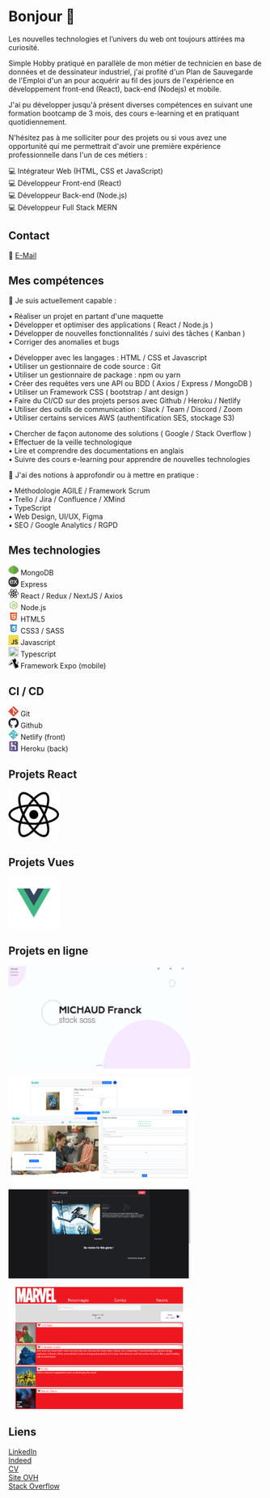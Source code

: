 # Bonjour 👋

Les nouvelles technologies et l’univers du web ont toujours attirées ma curiosité.

Simple Hobby pratiqué en parallèle de mon métier de technicien en base de données et de dessinateur industriel, j'ai profité d'un Plan de Sauvegarde de l'Emploi d'un an pour acquérir au fil des jours de l'expérience en développement front-end (React), back-end (Nodejs) et mobile.

J'ai pu développer jusqu'à présent diverses compétences en suivant une formation bootcamp de 3 mois, des cours e-learning et en pratiquant quotidiennement.

N'hésitez pas à me solliciter pour des projets ou si vous avez une opportunité qui me permettrait d'avoir une première expérience professionnelle dans l'un de ces métiers :

💻 Intégrateur Web (HTML, CSS et JavaScript)  
💻 Développeur Front-end (React)  
💻 Développeur Back-end (Node.js)  
💻 Développeur Full Stack MERN

## Contact

📧 [E-Mail](mailto:frmi2018@gmail.com)

## Mes compétences

🙂 Je suis actuellement capable :

• Réaliser un projet en partant d'une maquette  
• Développer et optimiser des applications ( React / Node.js )  
• Développer de nouvelles fonctionnalités / suivi des tâches ( Kanban )  
• Corriger des anomalies et bugs

• Développer avec les langages : HTML / CSS et Javascript  
• Utiliser un gestionnaire de code source : Git  
• Utiliser un gestionnaire de package : npm ou yarn  
• Créer des requêtes vers une API ou BDD ( Axios / Express / MongoDB )  
• Utiliser un Framework CSS ( bootstrap / ant design )  
• Faire du CI/CD sur des projets persos avec Github / Heroku / Netlify  
• Utiliser des outils de communication : Slack / Team / Discord / Zoom  
• Utiliser certains services AWS (authentification SES, stockage S3)

• Chercher de façon autonome des solutions ( Google / Stack Overflow )  
• Effectuer de la veille technologique  
• Lire et comprendre des documentations en anglais  
• Suivre des cours e-learning pour apprendre de nouvelles technologies

🤔 J'ai des notions à approfondir ou à mettre en pratique :

• Méthodologie AGILE / Framework Scrum  
• Trello / Jira / Confluence / XMind  
• TypeScript  
• Web Design, UI/UX, Figma  
• SEO / Google Analytics / RGPD

## Mes technologies

<img src="assets/logos/mongodb.png" width="20" height=20> MongoDB  
<img src="assets/logos/express.png" width="20" height="20"> Express  
<img src="assets/logos/react.png" width="20" height="20"> React / Redux / NextJS / Axios  
<img src="assets/logos/node.png" width="20" height="20"> Node.js  
<img src="assets/logos/html.png" height="20"> HTML5  
<img src="assets/logos/css.png" width="20" height="20"> CSS3 / SASS  
<img src="assets/logos/js.png" width="20" height="20"> Javascript  
<img src="https://humancoders-formations.s3.amazonaws.com/uploads/course/logo/230/thumb_bigger_formation-typescript.png" width="20" height="20"> Typescript  
<img src="assets/logos/expo.png" width="20" height="20"> Framework Expo (mobile)

## CI / CD

<img src="assets/logos/git.png" width="20" height=20> Git  
<img src="assets/logos/github.png" width="20" height=20> Github  
<img src="assets/logos/netlify.png" width="20" height=20> Netlify (front)  
<img src="assets/logos/heroku.png" width="20" height=20> Heroku (back)

## Projets React

[<img src="assets/logos/react.png"  width="100" height=auto>](https://github.com/frmi2018/react/tree/main/front)

## Projets Vues

[<img src="assets/logos/vue.png"  width="100" height=auto>](https://github.com/frmi2018/vuejs)

## Projets en ligne

[<img src="https://github.com/frmi2018/react/blob/main/front/react-vitrine/vitrine.jpg" width="360" height=auto>](https://www.02.michaudfranck.ovh/)

[<img src="assets/img/vinted.png" width="360" height=auto>](https://vinted-frmi.netlify.app/)

[<img src="https://raw.githubusercontent.com/frmi2018/gamepad/main/screen.png" width="360" height=auto>](https://frmi-gamepad.netlify.app/)

[<img src="https://raw.githubusercontent.com/frmi2018/frmi-marvel-api/main/src/assets/images/marvel.png" width="360" height=auto>](https://frmi-marvel-api.netlify.app/)

## Liens

[LinkedIn](https://www.linkedin.com/in/franck-michaud-b60791179/)  
[Indeed](https://my.indeed.com/p/franckm-fz3kyiq)  
[CV](http://portfolio.michaudfranck.ovh/media/CV.pdf)  
[Site OVH](http://michaudfranck.ovh/)  
[Stack Overflow](https://stackoverflow.com/users/16643299/franck-michaud)
